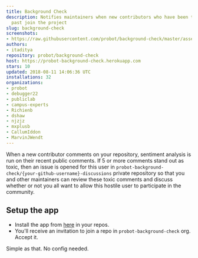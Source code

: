 ```yaml
---
title: Background Check
description: Notifies maintainers when new contributors who have been toxic in the
  past join the project
slug: background-check
screenshots:
- https://raw.githubusercontent.com/probot/background-check/master/assets/demonstration.png
authors:
- itaditya
repository: probot/background-check
host: https://probot-background-check.herokuapp.com
stars: 10
updated: 2018-08-11 14:06:36 UTC
installations: 32
organizations:
- probot
- debugger22
- publiclab
- campus-experts
- Richienb
- dshaw
- njzjz
- mxplusb
- CallumIddon
- MarvinJWendt
---
```


When a new contributor comments on your repository, sentiment analysis is run on their recent public comments. If 5 or more comments stand out as toxic, then an issue is opened for this user in `probot-background-check/{your-github-username}-discussions` private repository so that you and other maintainers can review these toxic comments and discuss whether or not you all want to allow this hostile user to participate in the community.

## Setup the app

* Install the app from [here](https://github.com/apps/background-check) in your repos.
* You'll receive an invitation to join a repo in `probot-background-check` org. Accept it.

Simple as that. No config needed.

